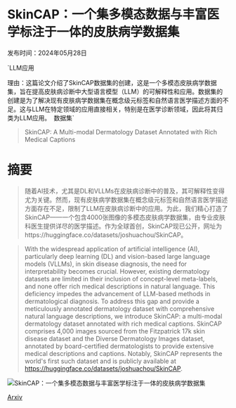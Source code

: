 # SkinCAP：一个集多模态数据与丰富医学标注于一体的皮肤病学数据集

发布时间：2024年05月28日

`LLM应用

理由：这篇论文介绍了SkinCAP数据集的创建，这是一个多模态皮肤病学数据集，旨在提高皮肤病诊断中大型语言模型（LLM）的可解释性和应用。数据集的创建是为了解决现有皮肤病学数据集在概念级元标签和自然语言医学描述方面的不足。这与LLM在特定领域的应用直接相关，特别是在医学诊断领域，因此将其归类为LLM应用。` `数据集`

> SkinCAP: A Multi-modal Dermatology Dataset Annotated with Rich Medical Captions

# 摘要

> 随着AI技术，尤其是DL和VLLMs在皮肤病诊断中的普及，其可解释性变得尤为关键。然而，现有皮肤病学数据集在概念级元标签和自然语言医学描述方面存在不足，限制了LLM在皮肤病诊断中的应用。为此，我们精心打造了SkinCAP——一个包含4000张图像的多模态皮肤病学数据集，由专业皮肤科医生提供详尽的医学描述。作为全球首创，SkinCAP现已公开，网址为https://huggingface.co/datasets/joshuachou/SkinCAP。

> With the widespread application of artificial intelligence (AI), particularly deep learning (DL) and vision-based large language models (VLLMs), in skin disease diagnosis, the need for interpretability becomes crucial. However, existing dermatology datasets are limited in their inclusion of concept-level meta-labels, and none offer rich medical descriptions in natural language. This deficiency impedes the advancement of LLM-based methods in dermatological diagnosis. To address this gap and provide a meticulously annotated dermatology dataset with comprehensive natural language descriptions, we introduce SkinCAP: a multi-modal dermatology dataset annotated with rich medical captions. SkinCAP comprises 4,000 images sourced from the Fitzpatrick 17k skin disease dataset and the Diverse Dermatology Images dataset, annotated by board-certified dermatologists to provide extensive medical descriptions and captions. Notably, SkinCAP represents the world's first such dataset and is publicly available at https://huggingface.co/datasets/joshuachou/SkinCAP.

![SkinCAP：一个集多模态数据与丰富医学标注于一体的皮肤病学数据集](../../../paper_images/2405.18004/x1.png)

[Arxiv](https://arxiv.org/abs/2405.18004)